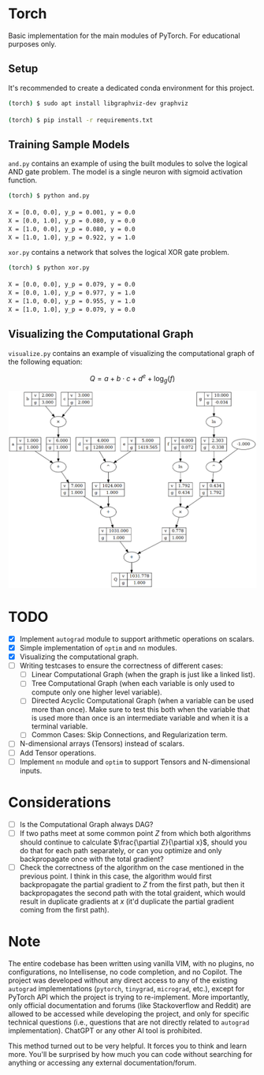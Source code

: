 # Torch

Basic implementation for the main modules of PyTorch. For educational purposes only. 

## Setup

It's recommended to create a dedicated conda environment for this project.

```bash
(torch) $ sudo apt install libgraphviz-dev graphviz

(torch) $ pip install -r requirements.txt
```

## Training Sample Models

`and.py` contains an example of using the built modules to solve the logical AND gate problem. The model is a single neuron with sigmoid activation function.

```bash
(torch) $ python and.py

X = [0.0, 0.0], y_p = 0.001, y = 0.0
X = [0.0, 1.0], y_p = 0.080, y = 0.0
X = [1.0, 0.0], y_p = 0.080, y = 0.0
X = [1.0, 1.0], y_p = 0.922, y = 1.0

```

`xor.py` contains a network that solves the logical XOR gate problem.

```bash
(torch) $ python xor.py

X = [0.0, 0.0], y_p = 0.079, y = 0.0
X = [0.0, 1.0], y_p = 0.977, y = 1.0
X = [1.0, 0.0], y_p = 0.955, y = 1.0
X = [1.0, 1.0], y_p = 0.079, y = 0.0

```

## Visualizing the Computational Graph

`visualize.py` contains an example of visualizing the computational graph of the following equation:

$$Q = a + b \cdot c + d ^ e + \log_{g}(f)$$

![Computational Graph](graph.png)

# TODO

- [x] Implement `autograd` module to support arithmetic operations on scalars.
- [x] Simple implementation of `optim` and `nn` modules.
- [x] Visualizing the computational graph.
- [ ] Writing testcases to ensure the correctness of different cases:
	- [ ] Linear Computational Graph (when the graph is just like a linked list).
	- [ ] Tree Computational Graph (when each variable is only used to compute only one higher level variable).
	- [ ] Directed Acyclic Computational Graph (when a variable can be used more than once). Make sure to test this both when the variable that is used more than once is an intermediate variable and when it is a terminal variable.
	- [ ] Common Cases: Skip Connections, and Regularization term.
- [ ] N-dimensional arrays (Tensors) instead of scalars.
- [ ] Add Tensor operations.
- [ ] Implement `nn` module and `optim` to support Tensors and N-dimensional inputs.

# Considerations

- [ ] Is the Computational Graph always DAG?
- [ ] If two paths meet at some common point $Z$ from which both algorithms should continue to calculate $\frac{\partial Z}{\partial x}$, should you do that for each path separately, or can you optimize and only backpropagate once with the total gradient?
- [ ] Check the correctness of the algorithm on the case mentioned in the previous point. I think in this case, the algorithm would first backpropagate the partial gradient to $Z$ from the first path, but then it backpropagates the second path with the total graident, which would result in duplicate gradients at $x$ (it'd duplicate the partial gradient coming from the first path).

# Note

The entire codebase has been written using vanilla VIM, with no plugins, no configurations, no Intellisense, no code completion, and no Copilot. The project was developed without any direct access to any of the existing `autograd` implementations (`pytorch`, `tinygrad`, `micrograd`, etc.), except for PyTorch API which the project is trying to re-implement. More importantly, only official documentation and forums (like Stackoverflow and Reddit) are allowed to be accessed while developing the project, and only for specific technical questions (i.e., questions that are not directly related to `autograd` implementation). ChatGPT or any other AI tool is prohibited.

This method turned out to be very helpful. It forces you to think and learn more. You'll be surprised by how much you can code without searching for anything or accessing any external documentation/forum.
